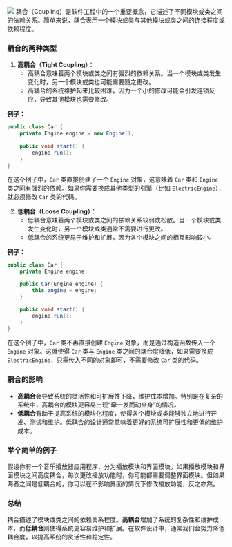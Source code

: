 ![](../Source/img/demon_slayer_kimetsu_no_yaiba.png)
耦合（Coupling）是软件工程中的一个重要概念，它描述了不同模块或类之间的依赖关系。简单来说，耦合表示一个模块或类与其他模块或类之间的连接程度或依赖程度。
### 耦合的两种类型

1. **高耦合（Tight Coupling）**：
   - 高耦合意味着两个模块或类之间有强烈的依赖关系。当一个模块或类发生变化时，另一个模块或类也可能需要随之更改。
   - 高耦合的系统维护起来比较困难，因为一个小的修改可能会引发连锁反应，导致其他模块也需要修改。

**例子：**

   ```java
   public class Car {
       private Engine engine = new Engine();
       
       public void start() {
           engine.run();
       }
   }
   ```

在这个例子中，`Car` 类直接创建了一个 `Engine` 对象，这意味着 `Car` 类和 `Engine` 类之间有强烈的依赖。如果你需要换成其他类型的引擎（比如 `ElectricEngine`），就必须修改 `Car` 类的代码。

2. **低耦合（Loose Coupling）**：
   - 低耦合意味着两个模块或类之间的依赖关系较弱或松散。当一个模块或类发生变化时，另一个模块或类通常不需要进行更改。
   - 低耦合的系统更易于维护和扩展，因为各个模块之间的相互影响较小。

**例子：**

   ```java
   public class Car {
       private Engine engine;

       public Car(Engine engine) {
           this.engine = engine;
       }

       public void start() {
           engine.run();
       }
   }
   ```

在这个例子中，`Car` 类不再直接创建 `Engine` 对象，而是通过构造函数传入一个 `Engine` 对象。这就使得 `Car` 类与 `Engine` 类之间的耦合度降低，如果需要换成 `ElectricEngine`，只需传入不同的对象即可，不需要修改 `Car` 类的代码。

### 耦合的影响

- **高耦合**会导致系统的灵活性和可扩展性下降，维护成本增加。特别是在复杂的系统中，高耦合的模块更容易出现“牵一发而动全身”的情况。
- **低耦合**有助于提高系统的模块化程度，使得各个模块或类能够独立地进行开发、测试和维护。低耦合的设计通常意味着更好的系统可扩展性和更低的维护成本。

### 举个简单的例子

假设你有一个音乐播放器应用程序，分为播放模块和界面模块。如果播放模块和界面模块之间高度耦合，每次更改播放功能时，你可能都需要调整界面模块。但如果两者之间是低耦合的，你可以在不影响界面的情况下修改播放功能，反之亦然。

### 总结

耦合描述了模块或类之间的依赖关系程度。**高耦合**增加了系统的复杂性和维护成本，而**低耦合**则使得系统更容易维护和扩展。在软件设计中，通常我们会努力降低耦合度，以提高系统的灵活性和稳定性。